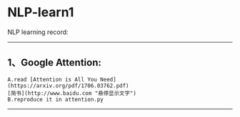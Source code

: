 # NLP-learn1
NLP learning record:
***
## 1、Google Attention:
    A.read [Attention is All You Need](https://arxiv.org/pdf/1706.03762.pdf)
    [简书](http://www.baidu.com "悬停显示文字")
    B.reproduce it in attention.py
***
